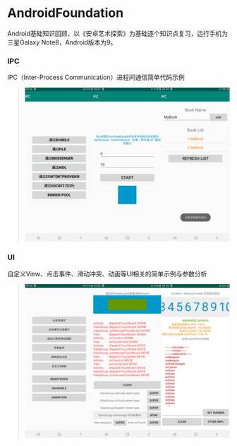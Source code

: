 # AndroidFoundation
Android基础知识回顾，以《安卓艺术探索》为基础逐个知识点复习，运行手机为三星Galaxy Note8，Android版本为9。
### IPC
IPC（Inter-Process Communication）进程间通信简单代码示例
> ![IPC](/Picture/IPC.jpg "部分截图")

### UI
自定义View、点击事件、滑动冲突、动画等UI相关的简单示例与参数分析
> ![UI](/Picture/UI.jpg "部分截图")
